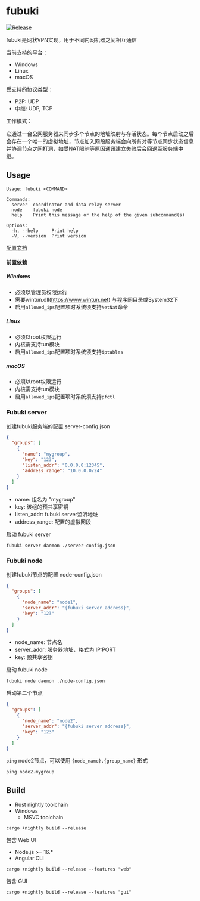 # fubuki

[![Release](https://github.com/xutianyi1999/fubuki/actions/workflows/rust.yml/badge.svg)](https://github.com/xutianyi1999/fubuki/actions/workflows/rust.yml)

fubuki是网状VPN实现，用于不同内网机器之间相互通信

当前支持的平台：

- Windows
- Linux
- macOS

受支持的协议类型：

- P2P: UDP
- 中继: UDP, TCP

工作模式：

它通过一台公网服务器来同步多个节点的地址映射与存活状态。每个节点启动之后会存在一个唯一的虚拟地址，节点加入网段服务端会向所有对等节点同步状态信息并协调节点之间打洞，如受NAT限制等原因通讯建立失败后会回退至服务端中继。

## Usage

```shell
Usage: fubuki <COMMAND>

Commands:
  server  coordinator and data relay server
  node    fubuki node
  help    Print this message or the help of the given subcommand(s)

Options:
  -h, --help     Print help
  -V, --version  Print version
```

[配置文档](https://github.com/xutianyi1999/fubuki/tree/master/cfg-example)

#### 前置依赖

##### Windows

- 必须以管理员权限运行
- 需要wintun.dll(https://www.wintun.net) 与程序同目录或System32下
- 启用`allowed_ips`配置项时系统须支持`NetNat`命令

##### Linux

- 必须以root权限运行
- 内核需支持tun模块
- 启用`allowed_ips`配置项时系统须支持`iptables`

##### macOS

- 必须以root权限运行
- 内核需支持tun模块
- 启用`allowed_ips`配置项时系统须支持`pfctl`

### Fubuki server

创建fubuki服务端的配置 server-config.json

```json
{
  "groups": [
    {
      "name": "mygroup",
      "key": "123",
      "listen_addr": "0.0.0.0:12345",
      "address_range": "10.0.0.0/24"
    }
  ]
}
```

- name: 组名为 "mygroup"
- key: 该组的预共享密钥
- listen_addr: fubuki server监听地址
- address_range: 配置的虚拟网段

启动 fubuki server

```shell
fubuki server daemon ./server-config.json
```

### Fubuki node

创建fubuki节点的配置 node-config.json

```json
{
  "groups": [
    {
      "node_name": "node1",
      "server_addr": "{fubuki server address}",
      "key": "123"
    }
  ]
}
```

- node_name: 节点名
- server_addr: 服务器地址，格式为 IP:PORT
- key: 预共享密钥

启动 fubuki node

```shell
fubuki node daemon ./node-config.json
```

启动第二个节点

```json
{
  "groups": [
    {
      "node_name": "node2",
      "server_addr": "{fubuki server address}",
      "key": "123"
    }
  ]
}
```

`ping` node2节点，可以使用 `{node_name}.{group_name}` 形式

```shell
ping node2.mygroup
```

## Build

- Rust nightly toolchain
- Windows 
  - MSVC toolchain

```shell
cargo +nightly build --release
```

包含 Web UI

- Node.js >= 16.*
- Angular CLI

```shell
cargo +nightly build --release --features "web"
```

包含 GUI

```shell
cargo +nightly build --release --features "gui"
```

